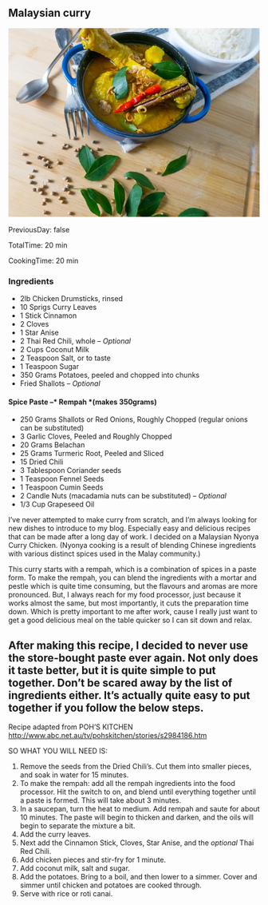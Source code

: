 [title]: #()

## Malaysian curry

[img]: #()

![](../docs/imgs/0017-malasyan-curry.webp)

[#url]:#()

[](https://www.sweetrehab.ca/post/a-simple-one-pot-malaysian-nyonya-curry-chicken)

[recipe-time]: #()

PreviousDay: false

TotalTime: 20 min

CookingTime: 20 min

[ingredients-content]: #()

### Ingredients

* 2lb Chicken Drumsticks, rinsed
* 10 Sprigs Curry Leaves
* 1 Stick Cinnamon
* 2 Cloves
* 1 Star Anise
* 2 Thai Red Chili, whole – *Optional*
* 2 Cups Coconut Milk
* 2 Teaspoon Salt, or to taste
* 1 Teaspoon Sugar
* 350 Grams Potatoes, peeled and chopped into chunks
* Fried Shallots – *Optional*


#### Spice Paste –* Rempah *(makes 350grams)
* 250 Grams Shallots or Red Onions, Roughly Chopped (regular onions can be substituted)
* 3 Garlic Cloves, Peeled and Roughly Chopped
* 20 Grams Belachan
* 25 Grams Turmeric Root, Peeled and Sliced
* 15 Dried Chili
* 3 Tablespoon Coriander seeds
* 1 Teaspoon Fennel Seeds
* 1 Teaspoon Cumin Seeds
* 2 Candle Nuts (macadamia nuts can be substituted) – *Optional*
* 1/3 Cup Grapeseed Oil


[content]: #()


I’ve never attempted to make curry from scratch, and I’m always looking for
new dishes to introduce to my blog. Especially easy and delicious recipes
that can be made after a long day of work. I decided on a Malaysian Nyonya
Curry Chicken. (Nyonya cooking is a result of blending Chinese ingredients
with various distinct spices used in the Malay community.)

This curry starts with a rempah, which is a combination of spices in a
paste form. To make the rempah, you can blend the ingredients with a mortar
and pestle which is quite time consuming, but the flavours and aromas are
more pronounced. But, I always reach for my food processor, just because it
works almost the same, but most importantly, it cuts the preparation time
down. Which is pretty important to me after work, cause I really just want
to get a good delicious meal on the table quicker so I can sit down and
relax.

After making this recipe, I decided to never use the store-bought paste
ever again. Not only does it taste better, but it is quite simple to put
together. Don’t be scared away by the list of ingredients either. It’s
actually quite easy to put together if you follow the below steps.
------------------------------
Recipe adapted from POH’S KITCHEN
<http://www.abc.net.au/tv/pohskitchen/stories/s2984186.htm>

SO WHAT YOU WILL NEED IS:



1. Remove the seeds from the Dried Chili’s. Cut them into smaller pieces,
and soak in water for 15 minutes.
2. To make the rempah: add all the rempah ingredients into the food
processor.
Hit the switch to on, and blend until everything together until a paste is
formed. This will take about 3 minutes.
3. In a saucepan, turn the heat to medium. Add rempah and saute for about
10 minutes. The paste will begin to thicken and darken, and the oils will
begin to separate the mixture a bit.
4. Add the curry leaves.
5. Next add the Cinnamon Stick, Cloves, Star Anise, and the *optional* Thai
Red Chili.
6. Add chicken pieces and stir-fry for 1 minute.
7. Add coconut milk, salt and sugar.
8. Add the potatoes. Bring to a boil, and then lower to a simmer. Cover and
simmer until chicken and potatoes are cooked through.
9. Serve with rice or roti canai.

